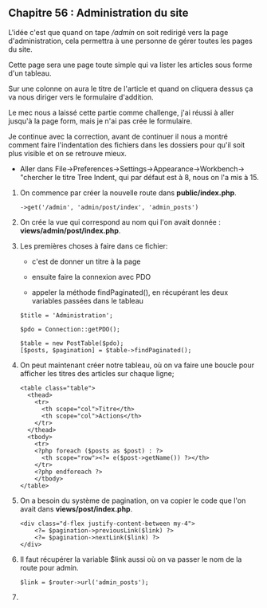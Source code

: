 ## Chapitre 56 : Administration du site

L'idée c'est que quand on tape */admin* on soit redirigé vers la page d'administration, cela permettra à une personne de gérer toutes les pages du site.

Cette page sera une page toute simple qui va lister les articles sous forme d'un tableau.

Sur une colonne on aura le titre de l'article et quand on cliquera dessus ça va nous diriger vers le formulaire d'addition.

Le mec nous a laissé cette partie comme challenge, j'ai réussi à aller jusqu'à la page form, mais je n'ai pas crée le formulaire.

Je continue avec la correction, avant de continuer il nous a montré comment faire l'indentation des fichiers dans les dossiers pour qu'il soit plus visible et on se retrouve mieux.

- Aller dans File->Preferences->Settings->Appearance->Workbench-> "chercher le titre Tree Indent, qui par défaut est à 8, nous on l'a mis à 15.

1. On commence par créer la nouvelle route dans **public/index.php**.

    ```
    ->get('/admin', 'admin/post/index', 'admin_posts')
    ```

2. On crée la vue qui correspond au nom qui l'on avait donnée : **views/admin/post/index.php**.

3. Les premières choses à faire dans ce fichier:

    - c'est de donner un titre à la page 
    
    - ensuite faire la connexion avec PDO

    - appeler la méthode findPaginated(), en récupérant les deux variables passées dans le tableau

    ```
    $title = 'Administration';

    $pdo = Connection::getPDO();

    $table = new PostTable($pdo);
    [$posts, $pagination] = $table->findPaginated();
    ```

4. On peut maintenant créer notre tableau, où on va faire une boucle pour afficher les titres des articles sur chaque ligne;

    ```
    <table class="table">
      <thead>
        <tr>
          <th scope="col">Titre</th>
          <th scope="col">Actions</th>
        </tr>
      </thead>
      <tbody>
        <tr>
        <?php foreach ($posts as $post) : ?>
          <th scope="row"><?= e($post->getName()) ?></th>
        </tr>
        <?php endforeach ?>
        </tbody>
    </table>
    ```

5. On a besoin du système de pagination, on va copier le code que l'on avait dans **views/post/index.php**.

    ```
    <div class="d-flex justify-content-between my-4">
        <?= $pagination->previousLink($link) ?>
        <?= $pagination->nextLink($link) ?>
    </div>
    ```

6. Il faut récupérer la variable $link aussi où on va passer le nom de la route pour admin.

    ```
    $link = $router->url('admin_posts');
    ```

7. 


    

